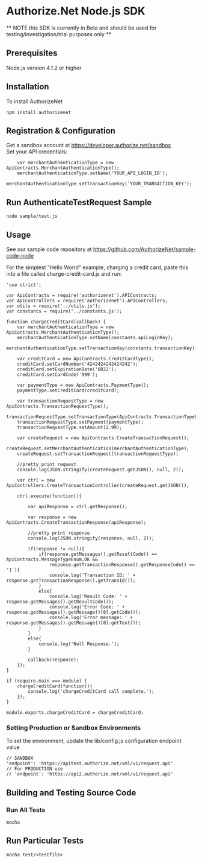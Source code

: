 # Authorize.Net Node.js SDK 
** NOTE this SDK is currently in Beta and should be used for testing/investigation/trial purposes only **



## Prerequisites  

Node.js version 4.1.2 or higher


## Installation
To install AuthorizeNet 

`npm install authorizenet`


## Registration & Configuration

Get a sandbox account at https://developer.authorize.net/sandbox  
Set your API credentials:  

````node
	var merchantAuthenticationType = new ApiContracts.MerchantAuthenticationType();
	merchantAuthenticationType.setName('YOUR_API_LOGIN_ID');
	merchantAuthenticationType.setTransactionKey('YOUR_TRANSACTION_KEY');
````

## Run AuthenticateTestRequest Sample  

`node sample/test.js`  



## Usage
See our sample code repository at https://github.com/AuthorizeNet/sample-code-node 

For the simplest "Hello World" example, charging a credit card, paste this into a file called charge-credit-card.js and run:

````node
'use strict';

var ApiContracts = require('authorizenet').APIContracts;
var ApiControllers = require('authorizenet').APIControllers;
var utils = require('../utils.js');
var constants = require('../constants.js');

function chargeCreditCard(callback) {
	var merchantAuthenticationType = new ApiContracts.MerchantAuthenticationType();
	merchantAuthenticationType.setName(constants.apiLoginKey);
	merchantAuthenticationType.setTransactionKey(constants.transactionKey);

	var creditCard = new ApiContracts.CreditCardType();
	creditCard.setCardNumber('4242424242424242');
	creditCard.setExpirationDate('0822');
	creditCard.setCardCode('999');

	var paymentType = new ApiContracts.PaymentType();
	paymentType.setCreditCard(creditCard);

	var transactionRequestType = new ApiContracts.TransactionRequestType();
	transactionRequestType.setTransactionType(ApiContracts.TransactionTypeEnum.AUTHCAPTURETRANSACTION);
	transactionRequestType.setPayment(paymentType);
	transactionRequestType.setAmount(2.99);

	var createRequest = new ApiContracts.CreateTransactionRequest();
	createRequest.setMerchantAuthentication(merchantAuthenticationType);
	createRequest.setTransactionRequest(transactionRequestType);

	//pretty print request
	console.log(JSON.stringify(createRequest.getJSON(), null, 2));
		
	var ctrl = new ApiControllers.CreateTransactionController(createRequest.getJSON());

	ctrl.execute(function(){

		var apiResponse = ctrl.getResponse();

		var response = new ApiContracts.CreateTransactionResponse(apiResponse);

		//pretty print response
		console.log(JSON.stringify(response, null, 2));

		if(response != null){
			if(response.getMessages().getResultCode() == ApiContracts.MessageTypeEnum.OK && 
				response.getTransactionResponse().getResponseCode() == '1'){
				console.log('Transaction ID: ' + response.getTransactionResponse().getTransId());
			}
			else{
				console.log('Result Code: ' + response.getMessages().getResultCode());
				console.log('Error Code: ' + response.getMessages().getMessage()[0].getCode());
				console.log('Error message: ' + response.getMessages().getMessage()[0].getText());
			}
		}
		else{
			console.log('Null Response.');
		}

		callback(response);
	});
}

if (require.main === module) {
	chargeCreditCard(function(){
		console.log('chargeCreditCard call complete.');
	});
}

module.exports.chargeCreditCard = chargeCreditCard;
````

### Setting Production or Sandbox Environments  
To set the environment, update the lib/config.js configuration endpoint value
````node
// SANDBOX
'endpoint': 'https://apitest.authorize.net/xml/v1/request.api'
// For PRODUCTION use
// 'endpoint': 'https://api2.authorize.net/xml/v1/request.api'
````

## Building and Testing Source Code

### Run All Tests  

`mocha`

## Run Particular Tests  

`mocha test/<testfile>`

